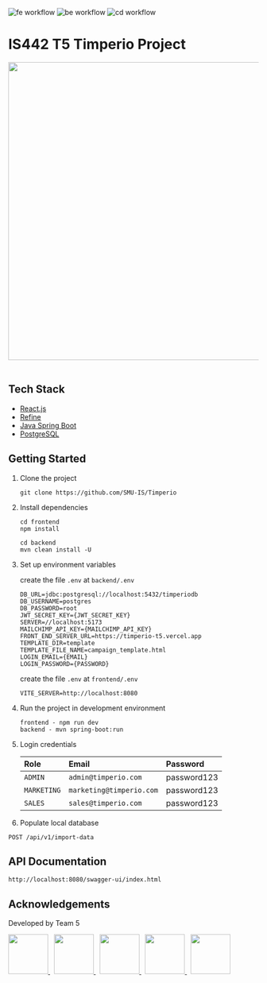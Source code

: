 ![fe workflow](https://github.com/SMU-IS/Timperio/actions/workflows/merged_frontend.yml/badge.svg)
![be workflow](https://github.com/SMU-IS/Timperio/actions/workflows/merged_backend.yml/badge.svg)
![cd workflow](https://github.com/SMU-IS/Timperio/actions/workflows/push_to_deployment_repo.yml/badge.svg)

# IS442 T5 Timperio Project

<img src="https://github.com/user-attachments/assets/92955185-f02a-4a74-9ef9-f8ce820e0dcf" width="600">
<br>
<br>

## Tech Stack

- [React.js](https://react.dev)
- [Refine](https://refine.dev)
- [Java Spring Boot](https://spring.io/projects/spring-boot)
- [PostgreSQL](https://www.postgresql.org)

## Getting Started

1. Clone the project

   ```
   git clone https://github.com/SMU-IS/Timperio
   ```

2. Install dependencies

   ```
   cd frontend
   npm install
   ```

   ```
   cd backend
   mvn clean install -U
   ```

3. Set up environment variables

   create the file `.env` at `backend/.env`

   ```
   DB_URL=jdbc:postgresql://localhost:5432/timperiodb
   DB_USERNAME=postgres
   DB_PASSWORD=root
   JWT_SECRET_KEY={JWT_SECRET_KEY}
   SERVER=//localhost:5173
   MAILCHIMP_API_KEY={MAILCHIMP_API_KEY}
   FRONT_END_SERVER_URL=https://timperio-t5.vercel.app
   TEMPLATE_DIR=template
   TEMPLATE_FILE_NAME=campaign_template.html
   LOGIN_EMAIL={EMAIL}
   LOGIN_PASSWORD={PASSWORD}
   ```

   create the file `.env` at `frontend/.env`

   ```
   VITE_SERVER=http://localhost:8080
   ```

4. Run the project in development environment

   ```
   frontend - npm run dev
   backend - mvn spring-boot:run
   ```

5. Login credentials

    | Role        | Email                  | Password        |
    | :--------   | :-------               | :-------------- |
    | `ADMIN`     | `admin@timperio.com`     | password123     |
    | `MARKETING` | `marketing@timperio.com` | password123     |
    | `SALES`     | `sales@timperio.com`     | password123     |

6. Populate local database

  ```http
  POST /api/v1/import-data
  ```

## API Documentation

```
http://localhost:8080/swagger-ui/index.html
```

## Acknowledgements

Developed by Team 5

<a href="https://www.linkedin.com/in/joshydavid/">
  <img src="https://github.com/user-attachments/assets/4dfe0c89-8ced-4e08-bcf3-6261bdbb956d" width="80">
</a> &nbsp;

<a href="https://www.linkedin.com/in/derricklkh/">
  <img src="https://github.com/user-attachments/assets/2db4b711-b7d0-4368-8d12-6449c3fa2aa2" width="80">
</a> &nbsp;

<a href="https://www.linkedin.com/in/shawn-ng-yh/">
  <img src="https://github.com/user-attachments/assets/6bd4f3a7-6784-402a-b891-03d91e15d705" width="80">
</a> &nbsp;

<a href="https://www.linkedin.com/in/ivynyak/">
  <img src="https://github.com/user-attachments/assets/1aafcebd-61ae-4cb1-b8be-cf8e99b4fa66" width="80">
</a> &nbsp;

<a href="https://www.linkedin.com/in/liawjunyi/">
  <img src="https://github.com/user-attachments/assets/e4ad01cf-c1ef-4042-899d-6a9f3156485a" width="80">
</a>
